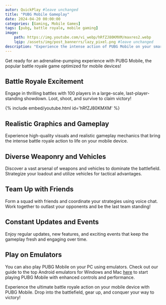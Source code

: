 ```yaml
---
autor: QuickPlay #leave unchanged
title: "PUBG Mobile Gameplay"
date: 2024-04-20 00:00:00
categories: [Gaming, Mobile Games]
tags: [pubg, battle royale, mobile gaming]
image: 
    path: https://img.youtube.com/vi_webp/hRfZJ80KMXM/maxres2.webp 
    lqip: /assets/img/post_bannerrs/lazy_pixel.png #leave unchanged
description: "Experience the intense action of PUBG Mobile on your smartphone!"
---
```


Get ready for an adrenaline-pumping experience with PUBG Mobile, the popular battle royale game optimized for mobile devices!

## Battle Royale Excitement
Engage in thrilling battles with 100 players in a large-scale, last-player-standing showdown. Loot, shoot, and survive to claim victory!

{% include embed/youtube.html id='hRfZJ80KMXM' %}

## Realistic Graphics and Gameplay
Experience high-quality visuals and realistic gameplay mechanics that bring the intense battle royale action to life on your mobile device.

## Diverse Weaponry and Vehicles
Discover a vast arsenal of weapons and vehicles to dominate the battlefield. Strategize your loadout and utilize vehicles for tactical advantages.

## Team Up with Friends
Form a squad with friends and coordinate your strategies using voice chat. Work together to outlast your opponents and be the last team standing!

## Constant Updates and Events
Enjoy regular updates, new features, and exciting events that keep the gameplay fresh and engaging over time.

## Play on Emulators
You can also play PUBG Mobile on your PC using emulators. Check out our guide to the top Android emulators for Windows and Mac [here](https://quickplaymobile.github.io/posts/Top-10-Best-Android-Emulators-for-Windows-and-Mac/) to start playing PUBG Mobile with enhanced controls and performance.

Experience the ultimate battle royale action on your mobile device with PUBG Mobile. Drop into the battlefield, gear up, and conquer your way to victory!
